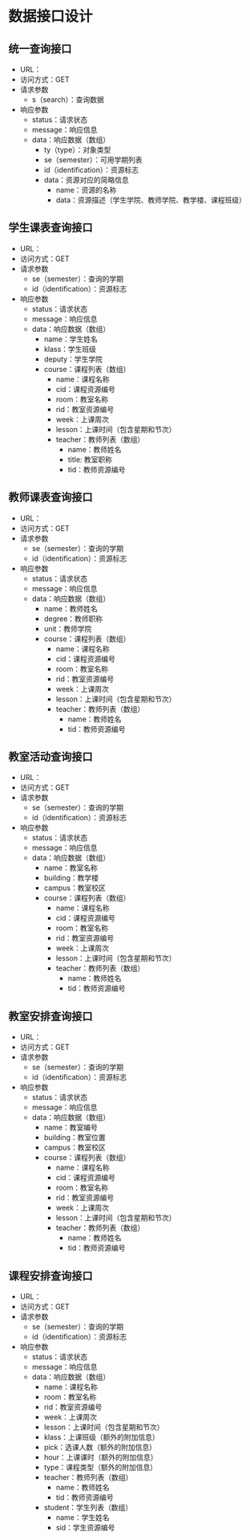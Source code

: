# 数据接口设计

## 统一查询接口

* URL：
* 访问方式：GET
* 请求参数
  * s（search）：查询数据
* 响应参数
  * status：请求状态
  * message：响应信息
  * data：响应数据（数组）
    * ty（type）：对象类型
    * se（semester）：可用学期列表
    * id（identification）：资源标志
    * data：资源对应的简略信息
      * name：资源的名称
      * data：资源描述（学生学院、教师学院、教学楼、课程班级）

## 学生课表查询接口

* URL：
* 访问方式：GET
* 请求参数
  * se（semester）：查询的学期
  * id（identification）：资源标志
* 响应参数
  * status：请求状态
  * message：响应信息
  * data：响应数据（数组）
    * name：学生姓名
    * klass：学生班级
    * deputy：学生学院
    * course：课程列表（数组）
      * name：课程名称
      * cid：课程资源编号
      * room：教室名称
      * rid：教室资源编号
      * week：上课周次
      * lesson：上课时间（包含星期和节次）
      * teacher：教师列表（数组）
        * name：教师姓名
        * title: 教室职称
        * tid：教师资源编号

## 教师课表查询接口

- URL：
- 访问方式：GET
- 请求参数
  - se（semester）：查询的学期
  - id（identification）：资源标志
- 响应参数
  - status：请求状态
  - message：响应信息
  - data：响应数据（数组）
    - name：教师姓名
    - degree：教师职称
    - unit：教师学院
    - course：课程列表（数组）
      - name：课程名称
      - cid：课程资源编号
      - room：教室名称
      - rid：教室资源编号
      - week：上课周次
      - lesson：上课时间（包含星期和节次）
      - teacher：教师列表（数组）
        - name：教师姓名
        - tid：教师资源编号

## 教室活动查询接口

- URL：
- 访问方式：GET
- 请求参数
  - se（semester）：查询的学期
  - id（identification）：资源标志
- 响应参数
  - status：请求状态
  - message：响应信息
  - data：响应数据（数组）
    - name：教室名称
    - building：教学楼
    - campus：教室校区
    - course：课程列表（数组）
      - name：课程名称
      - cid：课程资源编号
      - room：教室名称
      - rid：教室资源编号
      - week：上课周次
      - lesson：上课时间（包含星期和节次）
      - teacher：教师列表（数组）
        - name：教师姓名
        - tid：教师资源编号

## 教室安排查询接口

- URL：
- 访问方式：GET
- 请求参数
  - se（semester）：查询的学期
  - id（identification）：资源标志
- 响应参数
  - status：请求状态
  - message：响应信息
  - data：响应数据（数组）
    - name：教室编号
    - building：教室位置
    - campus：教室校区
    - course：课程列表（数组）
      - name：课程名称
      - cid：课程资源编号
      - room：教室名称
      - rid：教室资源编号
      - week：上课周次
      - lesson：上课时间（包含星期和节次）
      - teacher：教师列表（数组）
        - name：教师姓名
        - tid：教师资源编号

## 课程安排查询接口

- URL：
- 访问方式：GET
- 请求参数
  - se（semester）：查询的学期
  - id（identification）：资源标志
- 响应参数
  - status：请求状态
  - message：响应信息
  - data：响应数据（数组）
    - name：课程名称
    - room：教室名称
    - rid：教室资源编号
    - week：上课周次
    - lesson：上课时间（包含星期和节次）
    - klass：上课班级（额外的附加信息）
    - pick：选课人数（额外的附加信息）
    - hour：上课课时（额外的附加信息）
    - type：课程类型（额外的附加信息）
    - teacher：教师列表（数组）
      - name：教师姓名
      - tid：教师资源编号
    - student：学生列表（数组）
      - name：学生姓名
      - sid：学生资源编号